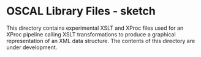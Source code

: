 # OSCAL Library Files - sketch

This directory contains experimental XSLT and XProc files used for an XProc pipeline calling XSLT transformations to produce a graphical representation of an XML data structure. The contents of this directory are under development.
